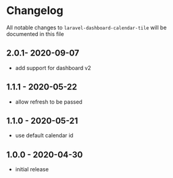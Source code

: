 # Changelog

All notable changes to `laravel-dashboard-calendar-tile` will be documented in this file

## 2.0.1- 2020-09-07

- add support for dashboard v2

## 1.1.1 - 2020-05-22

- allow refresh to be passed

## 1.1.0 - 2020-05-21

- use default calendar id

## 1.0.0 - 2020-04-30

- initial release
